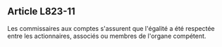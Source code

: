 Article L823-11
----
Les commissaires aux comptes s'assurent que l'égalité a été respectée entre les
actionnaires, associés ou membres de l'organe compétent.
